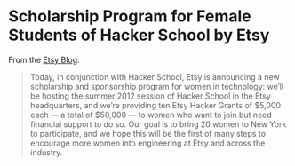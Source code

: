 # Scholarship Program for Female Students of Hacker School by Etsy

From the [Etsy Blog](http://www.etsy.com/hacker-grants):

>   Today, in conjunction with Hacker School, Etsy is announcing a new
>   scholarship and sponsorship program for women in technology: we’ll
>   be hosting the summer 2012 session of Hacker School in the Etsy
>   headquarters, and we’re providing ten Etsy Hacker Grants of $5,000
>   each — a total of $50,000 — to women who want to join but need
>   financial support to do so. Our goal is to bring 20 women to New
>   York to participate, and we hope this will be the first of many
>   steps to encourage more women into engineering at Etsy and across
>   the industry.
